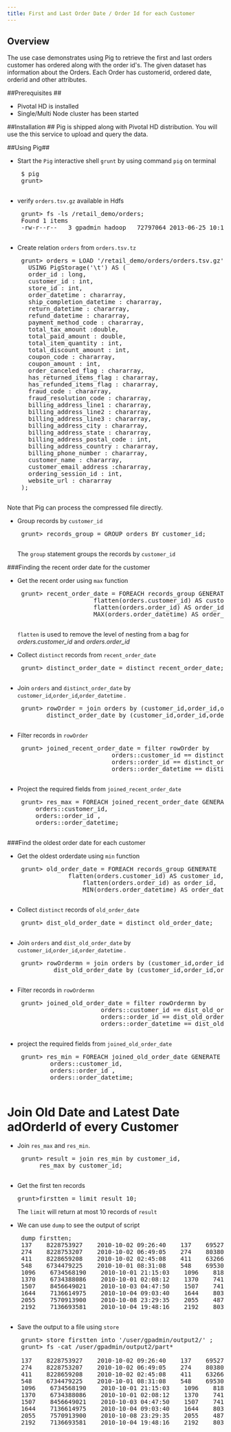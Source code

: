 ```yaml
---
title: First and Last Order Date / Order Id for each Customer
---
```


Overview 
--------
The use case demonstrates using Pig to retrieve the first and last orders customer has ordered along with the order id's.
The given dataset has information about the Orders. Each Order has customerid, ordered date, orderid and other attributes.

##Prerequisites ##

*  Pivotal HD is installed 
*  Single/Multi Node cluster has been started

##Installation ##
Pig is shipped along with Pivotal HD distribution. You will use the this service to upload and query the data.

##Using Pig##

* Start the `Pig` interactive shell `grunt` by using command `pig` on terminal

   <pre class="terminal">
   $ pig
   grunt> 
   </pre>


* verify `orders.tsv.gz` available in Hdfs 

   <pre class="terminal">
   grunt> fs -ls /retail_demo/orders;
   Found 1 items
   -rw-r--r--   3 gpadmin hadoop   72797064 2013-06-25 10:13 /retail_demo/orders/orders.tsv.gz
   </pre>

* Create relation `orders` from `orders.tsv.tz` 

   <pre class="terminal">
   grunt> orders = LOAD '/retail_demo/orders/orders.tsv.gz'
     USING PigStorage('\t') AS (
     order_id : long,
     customer_id : int,
     store_id : int,
     order_datetime : chararray,
     ship_completion_datetime : chararray,
     return_datetime : chararray,
     refund_datetime : chararray,
     payment_method_code : chararray,
     total_tax_amount :double,
     total_paid_amount : double,
     total_item_quantity : int,
     total_discount_amount : int,
     coupon_code : chararray,
     coupon_amount : int,
     order_canceled_flag : chararray,
     has_returned_items_flag : chararray,
     has_refunded_items_flag : chararray,
     fraud_code : chararray,
     fraud_resolution_code : chararray, 
     billing_address_line1 : chararray,
     billing_address_line2 : chararray,
     billing_address_line3 : chararray,
     billing_address_city : chararray,
     billing_address_state : chararray,
     billing_address_postal_code : int,
     billing_address_country : chararray,
     billing_phone_number : chararray,
     customer_name : chararray,
     customer_email_address :chararray,
     ordering_session_id : int,
     website_url : chararray
   );
   </pre>
Note that Pig can process the compressed file directly.

* Group records by `customer_id`

   <pre class="terminal">
   grunt> records_group = GROUP orders BY customer_id;
   </pre>

   The `group` statement groups the records by `customer_id`

###Finding the recent order date for the customer

* Get the recent order using `max` function

   <pre class="terminal">
   grunt> recent_order_date = FOREACH records_group GENERATE 
                       flatten(orders.customer_id) AS customer_id,
                       flatten(orders.order_id) AS order_id,
                       MAX(orders.order_datetime) AS order_datetime;
   </pre>

   `flatten` is used to remove the level of nesting from a bag for *orders.customer_id* and *orders.order_id*

* Collect `distinct` records from `recent_order_date`

   <pre class="terminal">
   grunt> distinct_order_date = distinct recent_order_date;
   </pre>

* Join `orders` and `distinct_order_date` by `customer_id`,`order_id`,`order_datetime` .

   <pre class="terminal">
   grunt> rowOrder = join orders by (customer_id,order_id,order_datetime),
	      distinct_order_date by (customer_id,order_id,order_datetime);
   </pre>

* Filter records in `rowOrder`

   <pre class="terminal">
   grunt> joined_recent_order_date = filter rowOrder by 
                            orders::customer_id == distinct_order_date::customer_id and 
                            orders::order_id == distinct_order_date::order_id and 
                            orders::order_datetime == distinct_order_date::order_datetime;
   </pre>

* Project the required fields from `joined_recent_order_date`

   <pre class="terminal">
   grunt> res_max = FOREACH joined_recent_order_date GENERATE 
	   orders::customer_id,
	   orders::order_id ,
	   orders::order_datetime;
   </pre>

###Find the oldest order date for each customer

* Get the oldest orderdate using `min` function

   <pre class="terminal">
   grunt> old_order_date = FOREACH records_group GENERATE 
	            flatten(orders.customer_id) AS customer_id,
                    flatten(orders.order_id) as order_id,
                    MIN(orders.order_datetime) AS order_datetime;
   </pre>


* Collect `distinct` records of `old_order_date`

   <pre class="terminal">
   grunt> dist_old_order_date = distinct old_order_date;
   </pre>

* Join `orders` and `dist_old_order_date` by `customer_id`,`order_id`,`order_datetime` .

   <pre class="terminal">
   grunt> rowOrdermn = join orders by (customer_id,order_id,order_datetime),
	        dist_old_order_date by (customer_id,order_id,order_datetime);
   </pre> 

* Filter records in `rowOrdermn`

   <pre class="terminal">
   grunt> joined_old_order_date = filter rowOrdermn by 
                         orders::customer_id == dist_old_order_date::customer_id and 
                         orders::order_id == dist_old_order_date::order_id and   
                         orders::order_datetime == dist_old_order_date::order_datetime;
   </pre> 
* project the required fields from `joined_old_order_date`

   <pre class="terminal">
   grunt> res_min = FOREACH joined_old_order_date GENERATE 
           orders::customer_id,
           orders::order_id ,
           orders::order_datetime;
   </pre>

#   Join Old Date and Latest Date adOrderId of every Customer #
* Join `res_max` and `res_min`.

   <pre class="terminal">
   grunt> result = join res_min by customer_id,
	    res_max by customer_id; 
   </pre>

*  Get the first ten records  

   <pre class="terminal">
   grunt>firstten = limit result 10;
   </pre>
   The `limit` will return at most 10 records of `result`

* We can use `dump` to see the output of script  
	
   <pre class="terminal">
   dump firstten;
   137    8228753927    2010-10-02 09:26:40    137    6952760836    2010-10-10 23:46:16
   274    8228753207    2010-10-02 06:49:05    274    8038062167    2010-10-14 09:17:33
   411    8228659208    2010-10-02 02:45:08    411    6326675610    2010-10-11 11:32:28
   548    6734479225    2010-10-01 08:31:08    548    6953064348    2010-10-10 19:20:25
   1096    6734568190    2010-10-01 21:15:03    1096    8181753531    2010-10-07 04:04:26
   1370    6734388086    2010-10-01 02:08:12    1370    7412417661    2010-10-12 23:46:44
   1507    8456649021    2010-10-03 04:47:50    1507    7412451029    2010-10-12 07:37:18
   1644    7136614975    2010-10-04 09:03:40    1644    8038062935    2010-10-14 17:27:29
   2055    7570913900    2010-10-08 23:29:35    2055    4877101631    2010-10-13 21:12:05
   2192    7136693581    2010-10-04 19:48:16    2192    8037933831    2010-10-14 12:35:21
   </pre>

* Save the output to a file using `store` 

   <pre class="terminal">
   grunt> store firstten into '/user/gpadmin/output2/' ;
   grunt> fs -cat /user/gpadmin/output2/part*
   
   137    8228753927    2010-10-02 09:26:40    137    6952760836    2010-10-10 23:46:16
   274    8228753207    2010-10-02 06:49:05    274    8038062167    2010-10-14 09:17:33
   411    8228659208    2010-10-02 02:45:08    411    6326675610    2010-10-11 11:32:28
   548    6734479225    2010-10-01 08:31:08    548    6953064348    2010-10-10 19:20:25
   1096    6734568190    2010-10-01 21:15:03    1096    8181753531    2010-10-07 04:04:26
   1370    6734388086    2010-10-01 02:08:12    1370    7412417661    2010-10-12 23:46:44
   1507    8456649021    2010-10-03 04:47:50    1507    7412451029    2010-10-12 07:37:18
   1644    7136614975    2010-10-04 09:03:40    1644    8038062935    2010-10-14 17:27:29
   2055    7570913900    2010-10-08 23:29:35    2055    4877101631    2010-10-13 21:12:05
   2192    7136693581    2010-10-04 19:48:16    2192    8037933831    2010-10-14 12:35:21
 
   </pre>

